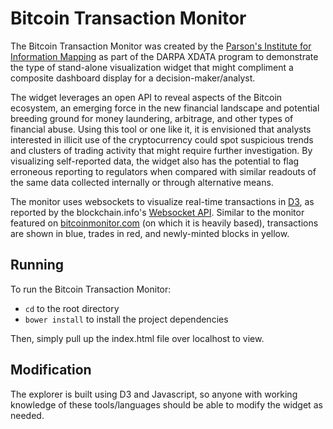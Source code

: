 Bitcoin Transaction Monitor
===========================
The Bitcoin Transaction Monitor was created by the [Parson's Institute for Information Mapping](http://piim.newschool.edu/) as part of the DARPA XDATA program to demonstrate the type of stand-alone visualization widget that might compliment a composite dashboard display for a decision-maker/analyst. 

The widget leverages an open API to reveal aspects of the Bitcoin ecosystem, an emerging force in the new financial landscape and potential breeding ground for money laundering, arbitrage, and other types of financial abuse. Using this tool or one like it, it is envisioned that analysts interested in illicit use of the cryptocurrency could spot suspicious trends and clusters of trading activity that might require further investigation. By visualizing self-reported data, the widget also has the potential to flag erroneous reporting to regulators when compared with similar readouts of the same data collected internally or through alternative means.

The monitor uses websockets to visualize real-time transactions in [D3](http://d3js.org), as reported by the blockchain.info's [Websocket API](http://blockchain.info/api/api_websocket). Similar to the monitor featured on [bitcoinmonitor.com](http://bitcoinmonitor.com/) (on which it is heavily based), transactions are shown in blue, trades in red, and newly-minted blocks in yellow. 

Running
-------
To run the Bitcoin Transaction Monitor:

- `cd` to the root directory
- `bower install` to install the project dependencies

Then, simply pull up the index.html file over localhost to view.

Modification
------------
The explorer is built using D3 and Javascript, so anyone with working knowledge of these tools/languages should be able to modify the widget as needed.